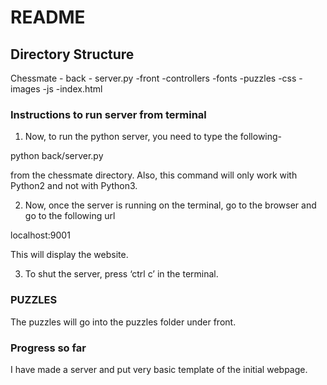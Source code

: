 # README #

## Directory Structure ##

Chessmate
	- back
		- server.py
	-front
		-controllers
		-fonts
		-puzzles
		-css
		-images
		-js
		-index.html


### Instructions to run server from terminal ###

1) Now, to run the python server, you need to type the following-

python back/server.py

from the chessmate directory. Also, this command will only work with Python2 and not with Python3.

2) Now, once the server is running on the terminal, go to the browser and go to the following url 

localhost:9001

This will display the website.

3) To shut the server, press ‘ctrl c’ in the terminal.



### PUZZLES ###

The puzzles will go into the puzzles folder under front.


### Progress so far ###

I have made a server and put very basic template of the initial webpage.